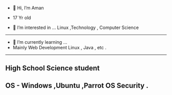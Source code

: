 - 👋 Hi, I’m Aman
- 17 Yr old 

- 👀 I’m interested in ...
Linux ,Technology , Computer Science

****
- 🌱 I’m currently learning ...
- Mainly Web Development 
Linux ,  Java , etc .
---------------

High School Science student 
----
OS -
Windows ,Ubuntu ,Parrot OS Security .
---

<!---
Aan16/Aan16 is a ✨ special ✨ repository because its `README.md` (this file) appears on your GitHub profile.
You can click the Preview link to take a look at your changes.
--->

